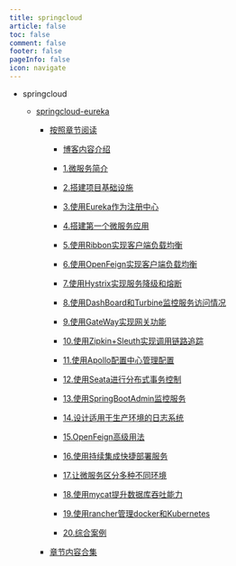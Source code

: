 ```yaml
---
title: springcloud
article: false
toc: false
comment: false
footer: false
pageInfo: false
icon: navigate
---
```


- springcloud

    - <a class="breadcrumb-link" target="_blank" href="springcloud-eureka">springcloud-eureka</a>


        - <a class="breadcrumb-link" target="_blank" href="springcloud-eureka/shardings">按照章节阅读</a>

            - <a class="breadcrumb-link" target="_blank" href="springcloud-eureka/shardings/springcloud-eureka-chapter-0.博客内容介绍.html">博客内容介绍</a>

            - <a class="breadcrumb-link" target="_blank" href="springcloud-eureka/shardings/springcloud-eureka-chapter-1.微服务简介.html">1.微服务简介</a>

            - <a class="breadcrumb-link" target="_blank" href="springcloud-eureka/shardings/springcloud-eureka-chapter-2.搭建项目基础设施.html">2.搭建项目基础设施</a>

            - <a class="breadcrumb-link" target="_blank" href="springcloud-eureka/shardings/springcloud-eureka-chapter-3.使用Eureka作为注册中心.html">3.使用Eureka作为注册中心</a>

            - <a class="breadcrumb-link" target="_blank" href="springcloud-eureka/shardings/springcloud-eureka-chapter-4.搭建第一个微服务应用.html">4.搭建第一个微服务应用</a>

            - <a class="breadcrumb-link" target="_blank" href="springcloud-eureka/shardings/springcloud-eureka-chapter-5.使用Ribbon实现客户端负载均衡.html">5.使用Ribbon实现客户端负载均衡</a>

            - <a class="breadcrumb-link" target="_blank" href="springcloud-eureka/shardings/springcloud-eureka-chapter-6.使用OpenFeign实现客户端负载均衡.html">6.使用OpenFeign实现客户端负载均衡</a>

            - <a class="breadcrumb-link" target="_blank" href="springcloud-eureka/shardings/springcloud-eureka-chapter-7.使用Hystrix实现服务降级和熔断.html">7.使用Hystrix实现服务降级和熔断</a>

            - <a class="breadcrumb-link" target="_blank" href="springcloud-eureka/shardings/springcloud-eureka-chapter-8.使用DashBoard和Turbine监控服务访问情况.html">8.使用DashBoard和Turbine监控服务访问情况</a>

            - <a class="breadcrumb-link" target="_blank" href="springcloud-eureka/shardings/springcloud-eureka-chapter-9.使用GateWay实现网关功能.html">9.使用GateWay实现网关功能</a>

            - <a class="breadcrumb-link" target="_blank" href="springcloud-eureka/shardings/springcloud-eureka-chapter-10.使用Zipkin+Sleuth实现调用链路追踪.html">10.使用Zipkin+Sleuth实现调用链路追踪</a>

            - <a class="breadcrumb-link" target="_blank" href="springcloud-eureka/shardings/springcloud-eureka-chapter-11.使用Apollo配置中心管理配置.html">11.使用Apollo配置中心管理配置</a>

            - <a class="breadcrumb-link" target="_blank" href="springcloud-eureka/shardings/springcloud-eureka-chapter-12.使用Seata进行分布式事务控制.html">12.使用Seata进行分布式事务控制</a>

            - <a class="breadcrumb-link" target="_blank" href="springcloud-eureka/shardings/springcloud-eureka-chapter-13.使用SpringBootAdmin监控服务.html">13.使用SpringBootAdmin监控服务</a>

            - <a class="breadcrumb-link" target="_blank" href="springcloud-eureka/shardings/springcloud-eureka-chapter-14.设计适用于生产环境的日志系统.html">14.设计适用于生产环境的日志系统</a>

            - <a class="breadcrumb-link" target="_blank" href="springcloud-eureka/shardings/springcloud-eureka-chapter-15.OpenFeign高级用法.html">15.OpenFeign高级用法</a>

            - <a class="breadcrumb-link" target="_blank" href="springcloud-eureka/shardings/springcloud-eureka-chapter-16.使用持续集成快捷部署服务.html">16.使用持续集成快捷部署服务</a>

            - <a class="breadcrumb-link" target="_blank" href="springcloud-eureka/shardings/springcloud-eureka-chapter-17.让微服务区分多种不同环境.html">17.让微服务区分多种不同环境</a>

            - <a class="breadcrumb-link" target="_blank" href="springcloud-eureka/shardings/springcloud-eureka-chapter-18.使用mycat提升数据库吞吐能力.html">18.使用mycat提升数据库吞吐能力</a>

            - <a class="breadcrumb-link" target="_blank" href="springcloud-eureka/shardings/springcloud-eureka-chapter-19.使用rancher管理docker和Kubernetes.html">19.使用rancher管理docker和Kubernetes</a>

            - <a class="breadcrumb-link" target="_blank" href="springcloud-eureka/shardings/springcloud-eureka-chapter-20.综合案例.html">20.综合案例</a>

        - <a class="breadcrumb-link" target="_blank" href="springcloud-eureka/springcloud-eureka.html#intro">章节内容合集</a>
